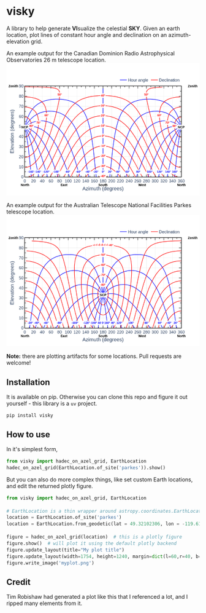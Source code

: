 # visky

A library to help generate **VI**sualize the celestial **SKY**. Given an earth location, plot lines of constant hour angle and declination on an azimuth-elevation grid.

An example output for the Canadian Dominion Radio Astrophysical Observatories 26 m telescope location.
![example-from-DRAO-26m](./assets/26m.png)

An example output for the Australian Telescope National Facilities Parkes telescope location.
![example-from-parkes](./assets/parkes.png)

**Note:** there are plotting artifacts for some locations. Pull requests are welcome!

## Installation

It is available on pip. Otherwise you can clone this repo and figure it out yourself - this library is a `uv` project.

```shell
pip install visky
```

## How to use

In it's simplest form,

```python
from visky import hadec_on_azel_grid, EarthLocation
hadec_on_azel_grid(EarthLocation.of_site('parkes')).show()
```

But you can also do more complex things, like set custom Earth locations, and edit the returned plotly figure.

```python
from visky import hadec_on_azel_grid, EarthLocation

# EarthLocation is a thin wrapper around astropy.coordinates.EarthLocation and can be used in a few ways:
location = EarthLocation.of_site('parkes')
location = EarthLocation.from_geodetic(lat = 49.32102306, lon = -119.61898028, height = 546.566)

figure = hadec_on_azel_grid(location)  # this is a plotly figure
figure.show()  # will plot it using the default plotly backend
figure.update_layout(title="My plot title")
figure.update_layout(width=1754, height=1240, margin=dict(l=60,r=40, b=60,t=60))  # good for A4 paper
figure.write_image('myplot.png')
```

## Credit

Tim Robishaw had generated a plot like this that I referenced a lot, and I ripped many elements from it.